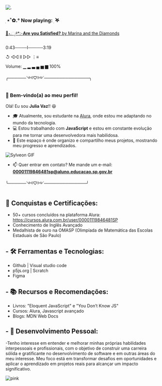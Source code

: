 ![.](https://media.tenor.com/hhdfHB5ZQMUAAAAi/sylveon.gif)

### ִ ⋆˚✿.° Now playing: ִ ࣪𖤐


  [💎⋆.ೃ࿔*:･**Are you Satisfied?** by Marina and the Diamonds](https://youtu.be/VHi1kGbWo9Q?si=4CI41pQuo6y8bDQs)

  0:43────I─────3:19

↺͏͏           ◁◁͏͏       ll       ▷▷           ⋮≡

 Volume:  ▁ ▂ ▃ ▄ ▅ ▆ 100%

╭──────༺♡༻───────────────╮

### 🌟 Bem-vindo(a) ao meu perfil!

Olá! Eu sou **Julia Vaz**!! 😆

- 🎓 Atualmente, sou estudante na [Alura](https://www.alura.com.br), onde estou me adaptando no mundo da tecnologia.
- 💻 Estou trabalhando com **JavaScript** e estou em constante evolução para me tornar uma desenvolvedora mais habilidosa.
- 🚀 Este espaço é onde organizo e compartilho meus projetos, mostrando meu progresso e aprendizados.

![Sylveon GIF](https://media1.tenor.com/m/zE4ozkXHGWAAAAAC/sylveon.gif)

- 📫 Quer entrar em contato? Me mande um e-mail: **00001119846481sp@aluno.educacao.sp.gov.br**

╰──────༺♡༻──────────────╯

## 🌟 Conquistas e Certificações:
 - 50+ cursos concluídos na plataforma Alura:
https://cursos.alura.com.br/user/00001119846481SP
 - Conhecimento de Inglês Avançado 
 - Medalhista de ouro na OMASP (Olimpíada de Matemática das Escolas Estaduais de São Paulo)

## - 🛠️ Ferramentas e Tecnologias:
- Github | Visual studio code
- p5js.org | Scratch
- Figma

## - 📚 Recursos e Recomendações: 
- Livros: "Eloquent JavaScript" e "You Don’t Know JS"
- Cursos: Alura, Javascript avançado
- Blogs: MDN Web Docs

## - 🌱 Desenvolvimento Pessoal:
-Tenho interesse em entender e melhorar minhas próprias habilidades interpessoais e profissionais, com o objetivo de construir uma carreira sólida e gratificante no desenvolvimento de software e em outras áreas do meu interesse. Meu foco está em transformar desafios em oportunidades e aplicar o aprendizado em projetos reais para alcançar um impacto significativo.

![pink](https://media1.tenor.com/m/i82rSZ048NAAAAAC/daily-reminder-pink.gif)

